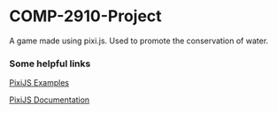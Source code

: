 # COMP-2910-Project
A game made using pixi.js. Used to promote the conservation of water.

### Some helpful links

[PixiJS Examples](http://pixijs.io/examples/#/basics/basic.js)

[PixiJS Documentation](http://pixijs.download/dev/docs/index.html)
